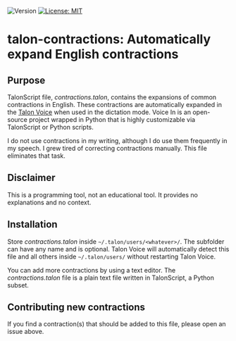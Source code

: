 ![Version](https://img.shields.io/static/v1?label=talon-contractions=0.1&color=brightcolor)
[![License: MIT](https://img.shields.io/badge/License-MIT-blue.svg)](https://opensource.org/licenses/MIT)


# talon-contractions: Automatically expand English contractions

## Purpose
TalonScript file, *contractions.talon*, contains the expansions of common contractions in English.
These contractions are automatically expanded in the [Talon Voice](https://talonvoice.com/docs/index.html) when used in the dictation mode. 
Voice In is an open-source project wrapped in Python that is highly customizable via TalonScript or Python scripts.

I do not use contractions in my writing, although I do use them frequently in my speech.
I grew tired of correcting contractions manually. 
This file eliminates that task.

## Disclaimer
This is a programming tool, not an educational tool.
It provides no explanations and no context.


## Installation
Store *contractions.talon* inside `~/.talon/users/<whatever>/`.
The subfolder <whatever> can have any name and is optional.
Talon Voice will automatically detect this file and all others inside `~/.talon/users/` without restarting Talon Voice.

You can add more contractions by using a text editor.
The *contractions.talon* file is a plain text file written in TalonScript, a Python subset.

## Contributing new contractions

If you find a contraction(s) that should be added to this file, please open an issue above.
